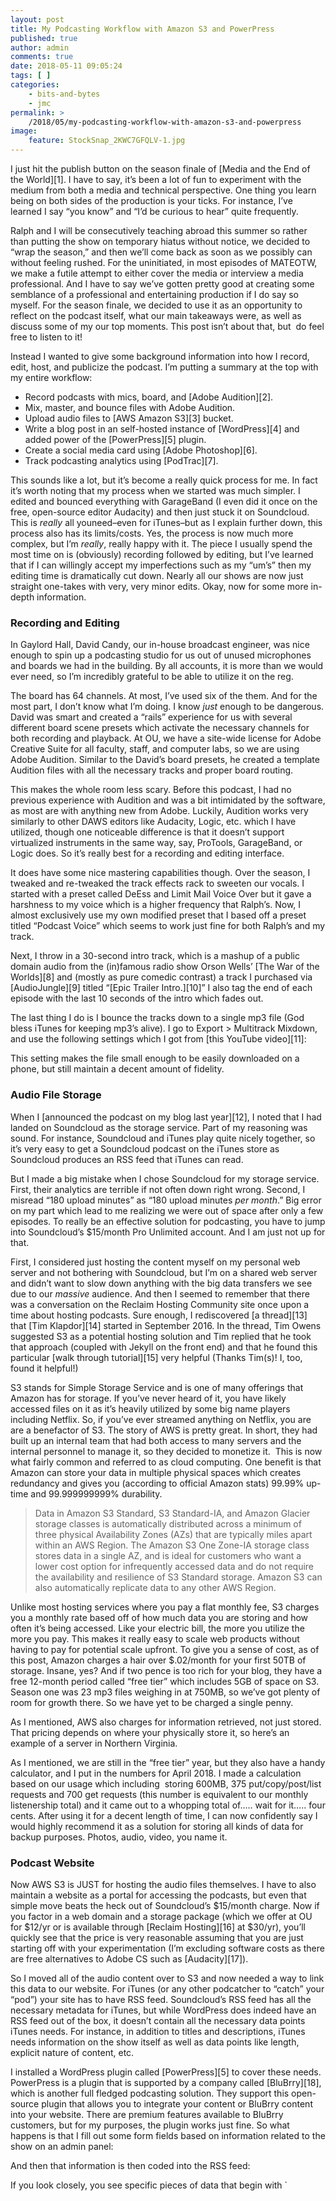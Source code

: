 ```yaml
---
layout: post
title: My Podcasting Workflow with Amazon S3 and PowerPress
published: true
author: admin
comments: true
date: 2018-05-11 09:05:24
tags: [ ]
categories:
    - bits-and-bytes
    - jmc
permalink: >
    /2018/05/my-podcasting-workflow-with-amazon-s3-and-powerpress
image:
    feature: StockSnap_2KWC7GFQLV-1.jpg
---
```

I just hit the publish button on the season finale of [Media and the End of the World][1]. I have to say, it&#8217;s been a lot of fun to experiment with the medium from both a media and technical perspective. One thing you learn being on both sides of the production is your ticks. For instance, I&#8217;ve learned I say &#8220;you know&#8221; and &#8220;I&#8217;d be curious to hear&#8221; quite frequently.

Ralph and I will be consecutively teaching abroad this summer so rather than putting the show on temporary hiatus without notice, we decided to &#8220;wrap the season,&#8221; and then we&#8217;ll come back as soon as we possibly can without feeling rushed. For the uninitiated, in most episodes of MATEOTW, we make a futile attempt to either cover the media or interview a media professional. And I have to say we&#8217;ve gotten pretty good at creating some semblance of a professional and entertaining production if I do say so myself. For the season finale, we decided to use it as an opportunity to reflect on the podcast itself, what our main takeaways were, as well as discuss some of my our top moments. This post isn&#8217;t about that, but  do feel free to listen to it!



Instead I wanted to give some background information into how I record, edit, host, and publicize the podcast. I&#8217;m putting a summary at the top with my entire workflow:

  * Record podcasts with mics, board, and [Adobe Audition][2].
  * Mix, master, and bounce files with Adobe Audition.
  * Upload audio files to [AWS Amazon S3][3] bucket.
  * Write a blog post in an self-hosted instance of [WordPress][4] and added power of the [PowerPress][5] plugin.
  * Create a social media card using [Adobe Photoshop][6].
  * Track podcasting analytics using [PodTrac][7].

This sounds like a lot, but it&#8217;s become a really quick process for me. In fact it&#8217;s worth noting that my process when we started was much simpler. I edited and bounced everything with GarageBand (I even did it once on the free, open-source editor Audacity) and then just stuck it on Soundcloud. This is _really_ all youneed&#8211;even for iTunes&#8211;but as I explain further down, this process also has its limits/costs. Yes, the process is now much more complex, but I&#8217;m _really_, really happy with it. The piece I usually spend the most time on is (obviously) recording followed by editing, but I&#8217;ve learned that if I can willingly accept my imperfections such as my &#8220;um&#8217;s&#8221; then my editing time is dramatically cut down. Nearly all our shows are now just straight one-takes with very, very minor edits. Okay, now for some more in-depth information.

### Recording and Editing

In Gaylord Hall, David Candy, our in-house broadcast engineer, was nice enough to spin up a podcasting studio for us out of unused microphones and boards we had in the building. By all accounts, it is more than we would ever need, so I&#8217;m incredibly grateful to be able to utilize it on the reg.



The board has 64 channels. At most, I&#8217;ve used six of the them. And for the most part, I don&#8217;t know what I&#8217;m doing. I know _just_ enough to be dangerous. David was smart and created a &#8220;rails&#8221; experience for us with several different board scene presets which activate the necessary channels for both recording and playback. At OU, we have a site-wide license for Adobe Creative Suite for all faculty, staff, and computer labs, so we are using Adobe Audition. Similar to the David&#8217;s board presets, he created a template Audition files with all the necessary tracks and proper board routing.

This makes the whole room less scary. Before this podcast, I had no previous experience with Audition and was a bit intimidated by the software, as most are with anything new from Adobe. Luckily, Audition works very similarly to other DAWS editors like Audacity, Logic, etc. which I have utilized, though one noticeable difference is that it doesn&#8217;t support virtualized instruments in the same way, say, ProTools, GarageBand, or Logic does. So it&#8217;s really best for a recording and editing interface.

It does have some nice mastering capabilities though. Over the season, I tweaked and re-tweaked the track effects rack to sweeten our vocals. I started with a preset called DeEss and Limit Mail Voice Over but it gave a harshness to my voice which is a higher frequency that Ralph&#8217;s. Now, I almost exclusively use my own modified preset that I based off a preset titled &#8220;Podcast Voice&#8221; which seems to work just fine for both Ralph&#8217;s and my track.



Next, I throw in a 30-second intro track, which is a mashup of a public domain audio from the (in)famous radio show Orson Wells&#8217; [The War of the Worlds][8] and (mostly as pure comedic contrast) a track I purchased via [AudioJungle][9] titled &#8220;[Epic Trailer Intro.][10]&#8221; I also tag the end of each episode with the last 10 seconds of the intro which fades out.

The last thing I do is I bounce the tracks down to a single mp3 file (God bless iTunes for keeping mp3&#8217;s alive). I go to Export > Multitrack Mixdown, and use the following settings which I got from [this YouTube video][11]:



This setting makes the file small enough to be easily downloaded on a phone, but still maintain a decent amount of fidelity.

### Audio File Storage

When I [announced the podcast on my blog last year][12], I noted that I had landed on Soundcloud as the storage service. Part of my reasoning was sound. For instance, Soundcloud and iTunes play quite nicely together, so it&#8217;s very easy to get a Soundcloud podcast on the iTunes store as Soundcloud produces an RSS feed that iTunes can read.

But I made a big mistake when I chose Soundcloud for my storage service. First, their analytics are terrible if not often down right wrong. Second, I misread &#8220;180 upload minutes&#8221; as &#8220;180 upload minutes _per month_.&#8221; Big error on my part which lead to me realizing we were out of space after only a few episodes. To really be an effective solution for podcasting, you have to jump into Soundcloud&#8217;s $15/month Pro Unlimited account. And I am just not up for that.

First, I considered just hosting the content myself on my personal web server and not bothering with Soundcloud, but I&#8217;m on a shared web server and didn&#8217;t want to slow down anything with the big data transfers we see due to our _massive_ audience. And then I seemed to remember that there was a conversation on the Reclaim Hosting Community site once upon a time about hosting podcasts. Sure enough, I rediscovered [a thread][13] that [Tim Klapdor][14] started in September 2016. In the thread, Tim Owens suggested S3 as a potential hosting solution and Tim replied that he took that approach (coupled with Jekyll on the front end) and that he found this particular [walk through tutorial][15] very helpful (Thanks Tim(s)! I, too, found it helpful!)

S3 stands for Simple Storage Service and is one of many offerings that Amazon has for storage. If you&#8217;ve never heard of it, you have likely accessed files on it as it&#8217;s heavily utilized by some big name players including Netflix. So, if you&#8217;ve ever streamed anything on Netflix, you are are a benefactor of S3. The story of AWS is pretty great. In short, they had built up an internal team that had both access to many servers and the internal personnel to manage it, so they decided to monetize it.  This is now what fairly common and referred to as cloud computing. One benefit is that Amazon can store your data in multiple physical spaces which creates redundancy and gives you (according to official Amazon stats) 99.99% up-time and 99.999999999% durability.

> Data in Amazon S3 Standard, S3 Standard-IA, and Amazon Glacier storage classes is automatically distributed across a minimum of three physical Availability Zones (AZs) that are typically miles apart within an AWS Region. The Amazon S3 One Zone-IA storage class stores data in a single AZ, and is ideal for customers who want a lower cost option for infrequently accessed data and do not require the availability and resilience of S3 Standard storage. Amazon S3 can also automatically replicate data to any other AWS Region.

Unlike most hosting services where you pay a flat monthly fee, S3 charges you a monthly rate based off of how much data you are storing and how often it&#8217;s being accessed. Like your electric bill, the more you utilize the more you pay. This makes it really easy to scale web products without having to pay for potential scale upfront. To give you a sense of cost, as of this post, Amazon charges a hair over $.02/month for your first 50TB of storage. Insane, yes? And if two pence is too rich for your blog, they have a free 12-month period called &#8220;free tier&#8221; which includes 5GB of space on S3. Season one was 23 mp3 files weighing in at 750MB, so we&#8217;ve got plenty of room for growth there. So we have yet to be charged a single penny.

As I mentioned, AWS also charges for information retrieved, not just stored. That pricing depends on where your physically store it, so here&#8217;s an example of a server in Northern Virginia.



As I mentioned, we are still in the &#8220;free tier&#8221; year, but they also have a handy calculator, and I put in the numbers for April 2018. I made a calculation based on our usage which including  storing 600MB, 375 put/copy/post/list requests and 700 get requests (this number is equivalent to our monthly listenership total) and it came out to a whopping total of&#8230;.. wait for it&#8230;.. four cents. After using it for a decent length of time, I can now confidently say I would highly recommend it as a solution for storing all kinds of data for backup purposes. Photos, audio, video, you name it.

### Podcast Website

Now AWS S3 is JUST for hosting the audio files themselves. I have to also maintain a website as a portal for accessing the podcasts, but even that simple move beats the heck out of Soundcloud&#8217;s $15/month charge. Now if you factor in a web domain and a storage package (which we offer at OU for $12/yr or is available through [Reclaim Hosting][16] at $30/yr), you&#8217;ll quickly see that the price is very reasonable assuming that you are just starting off with your experimentation (I&#8217;m excluding software costs as there are free alternatives to Adobe CS such as [Audacity][17]).

So I moved all of the audio content over to S3 and now needed a way to link this data to our website. For iTunes (or any other podcatcher to &#8220;catch&#8221; your &#8220;pod&#8221;) your site has to have RSS feed. Soundcloud&#8217;s RSS feed has all the necessary metadata for iTunes, but while WordPress does indeed have an RSS feed out of the box, it doesn&#8217;t contain all the necessary data points iTunes needs. For instance, in addition to titles and descriptions, iTunes needs information on the show itself as well as data points like length, explicit nature of content, etc.

I installed a WordPress plugin called [PowerPress][5] to cover these needs. PowerPress is a plugin that is supported by a company called [BluBrry][18], which is another full fledged podcasting solution. They support this open-source plugin that allows you to integrate your content or BluBrry content into your website. There are premium features available to BluBrry customers, but for my purposes, the plugin works just fine. So what happens is that I fill out some form fields based on information related to the show on an admin panel:



And then that information is then coded into the RSS feed:



If you look closely, you see specific pieces of data that begin with `